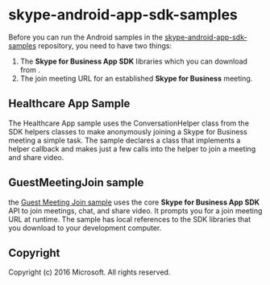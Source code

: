# skype-android-app-sdk-samples

Before you can run the Android samples in the [skype-android-app-sdk-samples](https://github.com/OfficeDev/skype-android-app-sdk-samples) repository, 
you need to have two things:

1. The **Skype for Business App SDK** libraries which you can download from [](). 
2. The join meeting URL for an established **Skype for Business** meeting.


## Healthcare App Sample
The Healthcare App sample uses the ConversationHelper class from the SDK helpers classes to make anonymously joining a Skype for Business meeting a simple task. The sample declares a class that implements a helper callback and makes just a few calls into the helper to join a meeting and share video.   

## GuestMeetingJoin sample
the [Guest Meeting Join sample](https://github.com/OfficeDev/skype-android-app-sdk-samples/tree/master/GuestMeetingJoin) uses the core **Skype for Business App SDK** API to
join meetings, chat, and share video. It prompts you for a join meeting URL at runtime. The sample has local references to the SDK libraries that you download to 
your development computer. 

## Copyright
Copyright (c) 2016 Microsoft. All rights reserved.
